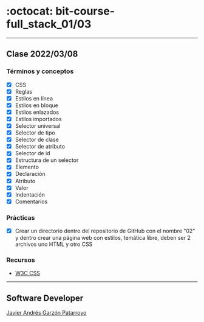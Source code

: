 # :octocat: bit-course-full_stack_01/03
- - -
## Clase 2022/03/08
### Términos y conceptos
* [x] CSS
* [x] Reglas
* [x] Estilos en línea
* [x] Estilos en bloque
* [x] Estilos enlazados
* [x] Estilos importados
* [x] Selector universal
* [x] Selector de tipo
* [x] Selector de clase
* [x] Selector de atributo
* [x] Selector de id
* [x] Estructura de un selector
* [x] Elemento
* [x] Declaración
* [x] Atributo
* [x] Valor
* [x] Indentación
* [x] Comentarios
### Prácticas
* [x] Crear un directorio dentro del repositorio de GitHub con el nombre "02" y 
dentro crear una página web con estilos, temática libre, deben ser 2 archivos 
uno HTML y otro CSS
### Recursos
* [W3C CSS](https://www.w3.org/Style/CSS/)
- - -
## Software Developer
[Javier Andrés Garzón Patarroyo](https://javierandres.dev)
